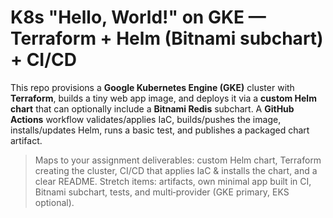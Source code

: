 # K8s "Hello, World!" on **GKE** — Terraform + Helm (Bitnami subchart) + CI/CD

This repo provisions a **Google Kubernetes Engine (GKE)** cluster with **Terraform**, builds a tiny web app image, and deploys it via a **custom Helm chart** that can optionally include a **Bitnami Redis** subchart. A **GitHub Actions** workflow validates/applies IaC, builds/pushes the image, installs/updates Helm, runs a basic test, and publishes a packaged chart artifact.

> Maps to your assignment deliverables: custom Helm chart, Terraform creating the cluster, CI/CD that applies IaC & installs the chart, and a clear README. Stretch items: artifacts, own minimal app built in CI, Bitnami subchart, tests, and multi‑provider (GKE primary, EKS optional).